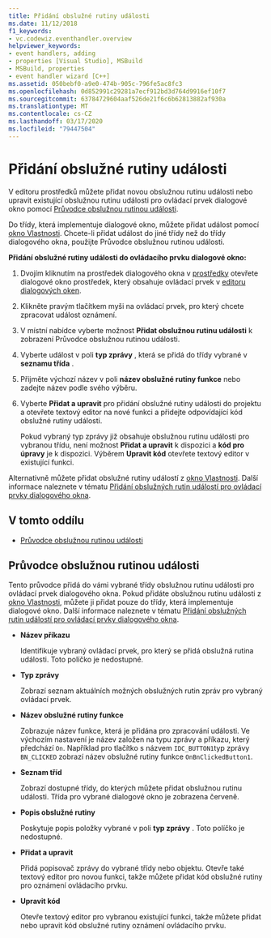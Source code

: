 ```yaml
---
title: Přidání obslužné rutiny události
ms.date: 11/12/2018
f1_keywords:
- vc.codewiz.eventhandler.overview
helpviewer_keywords:
- event handlers, adding
- properties [Visual Studio], MSBuild
- MSBuild, properties
- event handler wizard [C++]
ms.assetid: 050bebf0-a9e0-474b-905c-796fe5ac8fc3
ms.openlocfilehash: 0d852991c29281a7ecf912bd3d764d9916ef10f7
ms.sourcegitcommit: 63784729604aaf526de21f6c6b62813882af930a
ms.translationtype: MT
ms.contentlocale: cs-CZ
ms.lasthandoff: 03/17/2020
ms.locfileid: "79447504"
---
```

# <a name="add-an-event-handler"></a>Přidání obslužné rutiny události

V editoru prostředků můžete přidat novou obslužnou rutinu události nebo upravit existující obslužnou rutinu události pro ovládací prvek dialogové okno pomocí [Průvodce obslužnou rutinou události](#event-handler-wizard).

Do třídy, která implementuje dialogové okno, můžete přidat událost pomocí [okno Vlastnosti](/visualstudio/ide/reference/properties-window). Chcete-li přidat událost do jiné třídy než do třídy dialogového okna, použijte Průvodce obslužnou rutinou události.

**Přidání obslužné rutiny události do ovládacího prvku dialogové okno:**

1. Dvojím kliknutím na prostředek dialogového okna v [prostředky](../windows/how-to-create-a-resource-script-file.md#create-resources) otevřete dialogové okno prostředek, který obsahuje ovládací prvek v [editoru dialogových oken](../windows/dialog-editor.md).

1. Klikněte pravým tlačítkem myši na ovládací prvek, pro který chcete zpracovat událost oznámení.

1. V místní nabídce vyberte možnost **Přidat obslužnou rutinu události** k zobrazení Průvodce obslužnou rutinou události.

1. Vyberte událost v poli **typ zprávy** , která se přidá do třídy vybrané v **seznamu třída** .

1. Přijměte výchozí název v poli **název obslužné rutiny funkce** nebo zadejte název podle svého výběru.

1. Vyberte **Přidat a upravit** pro přidání obslužné rutiny události do projektu a otevřete textový editor na nové funkci a přidejte odpovídající kód obslužné rutiny události.

   Pokud vybraný typ zprávy již obsahuje obslužnou rutinu události pro vybranou třídu, není možnost **Přidat a upravit** k dispozici a **kód pro úpravy** je k dispozici. Výběrem **Upravit kód** otevřete textový editor v existující funkci.

Alternativně můžete přidat obslužné rutiny událostí z [okno Vlastnosti](/visualstudio/ide/reference/properties-window). Další informace naleznete v tématu [Přidání obslužných rutin událostí pro ovládací prvky dialogového okna](../windows/adding-event-handlers-for-dialog-box-controls.md).

## <a name="in-this-section"></a>V tomto oddílu

- [Průvodce obslužnou rutinou události](#event-handler-wizard)

## <a name="event-handler-wizard"></a>Průvodce obslužnou rutinou události

Tento průvodce přidá do vámi vybrané třídy obslužnou rutinu události pro ovládací prvek dialogového okna. Pokud přidáte obslužnou rutinu události z [okno Vlastnosti](/visualstudio/ide/reference/properties-window), můžete ji přidat pouze do třídy, která implementuje dialogové okno. Další informace naleznete v tématu [Přidání obslužných rutin událostí pro ovládací prvky dialogového okna](../windows/adding-event-handlers-for-dialog-box-controls.md).

- **Název příkazu**

  Identifikuje vybraný ovládací prvek, pro který se přidá obslužná rutina události. Toto políčko je nedostupné.

- **Typ zprávy**

  Zobrazí seznam aktuálních možných obslužných rutin zpráv pro vybraný ovládací prvek.

- **Název obslužné rutiny funkce**

  Zobrazuje název funkce, která je přidána pro zpracování události. Ve výchozím nastavení je název založen na typu zprávy a příkazu, který předchází `On`. Například pro tlačítko s názvem `IDC_BUTTON1`typ zprávy `BN_CLICKED` zobrazí název obslužné rutiny funkce `OnBnClickedButton1`.

- **Seznam tříd**

  Zobrazí dostupné třídy, do kterých můžete přidat obslužnou rutinu události. Třída pro vybrané dialogové okno je zobrazena červeně.

- **Popis obslužné rutiny**

  Poskytuje popis položky vybrané v poli **typ zprávy** . Toto políčko je nedostupné.

- **Přidat a upravit**

  Přidá popisovač zprávy do vybrané třídy nebo objektu. Otevře také textový editor pro novou funkci, takže můžete přidat kód obslužné rutiny pro oznámení ovládacího prvku.

- **Upravit kód**

  Otevře textový editor pro vybranou existující funkci, takže můžete přidat nebo upravit kód obslužné rutiny oznámení ovládacího prvku.
